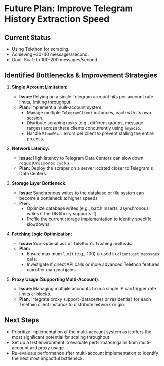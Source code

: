 # Future Plan: Improve Telegram History Extraction Speed

## Current Status
- Using Telethon for scraping.
- Achieving ~30-40 messages/second.
- Goal: Scale to 100-200 messages/second.

## Identified Bottlenecks & Improvement Strategies

1.  **Single Account Limitation:**
    -   **Issue:** Relying on a single Telegram account hits per-account rate limits, limiting throughput.
    -   **Plan:** Implement a multi-account system.
        -   Manage multiple `TelegramClient` instances, each with its own session.
        -   Distribute scraping tasks (e.g., different groups, message ranges) across these clients concurrently using `asyncio`.
        -   Handle `FloodWait` errors per client to prevent stalling the entire process.

2.  **Network Latency:**
    -   **Issue:** High latency to Telegram Data Centers can slow down request/response cycles.
    -   **Plan:** Deploy the scraper on a server located closer to Telegram's Data Centers.

3.  **Storage Layer Bottleneck:**
    -   **Issue:** Synchronous writes to the database or file system can become a bottleneck at higher speeds.
    -   **Plan:**
        -   Optimize database writes (e.g., batch inserts, asynchronous writes if the DB library supports it).
        -   Profile the current storage implementation to identify specific slowdowns.

4.  **Fetching Logic Optimization:**
    -   **Issue:** Sub-optimal use of Telethon's fetching methods.
    -   **Plan:**
        -   Ensure maximum `limit` (e.g., 100) is used in `client.get_messages` calls.
        -   Investigate if direct API calls or more advanced Telethon features can offer marginal gains.

5.  **Proxy Usage (Supporting Multi-Account):**
    -   **Issue:** Managing multiple accounts from a single IP can trigger rate limits or blocks.
    -   **Plan:** Integrate proxy support (datacenter or residential) for each Telethon client instance to distribute network origin.

## Next Steps
- Prioritize implementation of the multi-account system as it offers the most significant potential for scaling throughput.
- Set up a test environment to evaluate performance gains from multi-account and proxy usage.
- Re-evaluate performance after multi-account implementation to identify the next most impactful bottleneck.